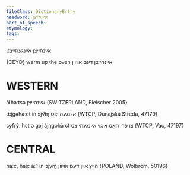 ```yaml
---
fileClass: DictionaryEntry
headword: אײַנהייצן
part_of_speech: 
etymology: 
tags: 
---
```

אײַנהייצן
אײַנגעהייצט

{CEYD}
warm up the oven אײַנהייצן דעם אױוון

WESTERN
========

ãĩhaːtsə אײַנהייצן {SWITZERLAND, Fleischer 2005}

ǽjgəhàːct in ɔjv͡ɱ אײַנגעהייצט {WTCP, Dunajská Streda, 47179}

cyfrýː hɔt ə gɔj ájŋgəhàˑct צו פֿרי האָט אַ גוי אײַנגעהייצט {WTCP, Vác, 47197}

CENTRAL
========

haːc, hajc ãːⁿ ɩn ɔjvɱ הייץ אײַן דעם אויוון {POLAND, Wolbrom, 50196}